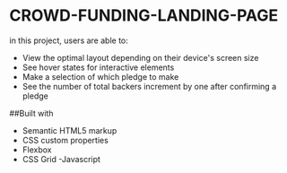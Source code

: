 # CROWD-FUNDING-LANDING-PAGE

in this project, users are able to:

- View the optimal layout depending on their device's screen size
- See hover states for interactive elements
- Make a selection of which pledge to make
- See the number of total backers increment by one after confirming a pledge

##Built with

- Semantic HTML5 markup
- CSS custom properties
- Flexbox
- CSS Grid
-Javascript
